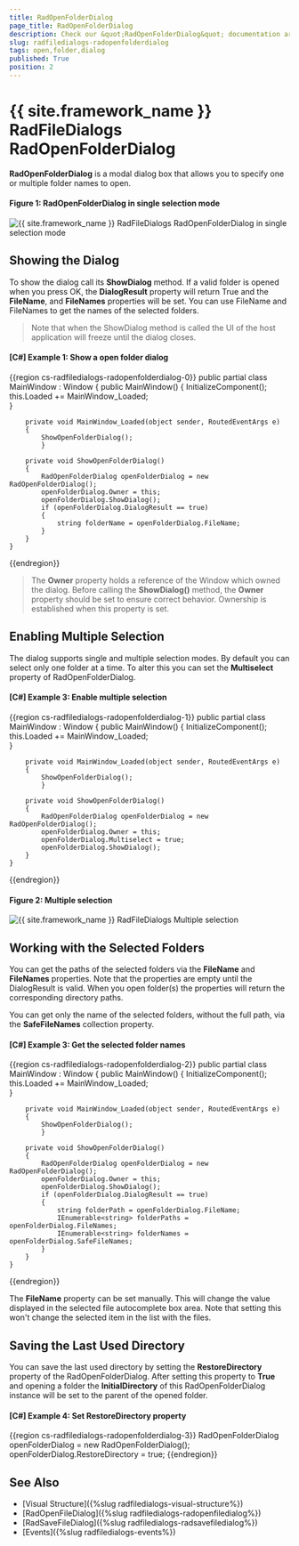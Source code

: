 ```yaml
---
title: RadOpenFolderDialog
page_title: RadOpenFolderDialog
description: Check our &quot;RadOpenFolderDialog&quot; documentation article for the RadFileDialogs {{ site.framework_name }} control.
slug: radfiledialogs-radopenfolderdialog
tags: open,folder,dialog
published: True
position: 2
---
```


# {{ site.framework_name }} RadFileDialogs RadOpenFolderDialog

__RadOpenFolderDialog__ is a modal dialog box that allows you to specify one or multiple folder names to open.

#### __Figure 1: RadOpenFolderDialog in single selection mode__ 
![{{ site.framework_name }} RadFileDialogs RadOpenFolderDialog in single selection mode](images/radopenfolderdialog-01.png)

## Showing the Dialog

To show the dialog call its __ShowDialog__ method. If a valid folder is opened when you press OK, the __DialogResult__ property will return True and the __FileName__, and __FileNames__ properties will be set. You can use FileName and FileNames to get the names of the selected folders.

> Note that when the ShowDialog method is called the UI of the host application will freeze until the dialog closes.

#### __[C#] Example 1: Show a open folder dialog__
{{region cs-radfiledialogs-radopenfolderdialog-0}}
	public partial class MainWindow : Window
	{
		public MainWindow()
		{
			InitializeComponent();
			this.Loaded += MainWindow_Loaded;			
		}
		
		private void MainWindow_Loaded(object sender, RoutedEventArgs e)
		{
 			ShowOpenFolderDialog();
        	}

		private void ShowOpenFolderDialog()
		{
			RadOpenFolderDialog openFolderDialog = new RadOpenFolderDialog();
			openFolderDialog.Owner = this;
			openFolderDialog.ShowDialog();
			if (openFolderDialog.DialogResult == true)
			{
				string folderName = openFolderDialog.FileName;
			}
		}
	}
{{endregion}}

> The __Owner__ property holds a reference of the Window which owned the dialog. Before calling the __ShowDialog()__ method, the __Owner__ property should be set to ensure correct behavior. Ownership is established when this property is set. 

## Enabling Multiple Selection

The dialog supports single and multiple selection modes. By default you can select only one folder at a time. To alter this you can set the __Multiselect__ property of RadOpenFolderDialog.

#### __[C#] Example 3: Enable multiple selection__
{{region cs-radfiledialogs-radopenfolderdialog-1}}
	public partial class MainWindow : Window
	{
		public MainWindow()
		{
			InitializeComponent();
			this.Loaded += MainWindow_Loaded;			
		}
		
		private void MainWindow_Loaded(object sender, RoutedEventArgs e)
		{
 			ShowOpenFolderDialog();
        	}

		private void ShowOpenFolderDialog()
		{
			RadOpenFolderDialog openFolderDialog = new RadOpenFolderDialog();
			openFolderDialog.Owner = this;
			openFolderDialog.Multiselect = true;
			openFolderDialog.ShowDialog();        
		}
	}
{{endregion}}

#### __Figure 2: Multiple selection__ 
![{{ site.framework_name }} RadFileDialogs Multiple selection](images/radopenfolderdialog-02.png)

## Working with the Selected Folders

You can get the paths of the selected folders via the __FileName__ and __FileNames__ properties. Note that the properties are empty until the DialogResult is valid. When you open folder(s) the properties will return the corresponding directory paths.

You can get only the name of the selected folders, without the full path, via the __SafeFileNames__ collection property.

#### __[C#] Example 3: Get the selected folder names__
{{region cs-radfiledialogs-radopenfolderdialog-2}}
	public partial class MainWindow : Window
	{
		public MainWindow()
		{
			InitializeComponent();
			this.Loaded += MainWindow_Loaded;			
		}
		
		private void MainWindow_Loaded(object sender, RoutedEventArgs e)
		{
 			ShowOpenFolderDialog();
        	}

		private void ShowOpenFolderDialog()
		{
			RadOpenFolderDialog openFolderDialog = new RadOpenFolderDialog();
			openFolderDialog.Owner = this;
			openFolderDialog.ShowDialog();
			if (openFolderDialog.DialogResult == true)
			{
				string folderPath = openFolderDialog.FileName;
				IEnumerable<string> folderPaths = openFolderDialog.FileNames;
				IEnumerable<string> folderNames = openFolderDialog.SafeFileNames;
			}
		}
	}
{{endregion}}

The __FileName__ property can be set manually. This will change the value displayed in the selected file autocomplete box area. Note that setting this won't change the selected item in the list with the files.

## Saving the Last Used Directory

You can save the last used directory by setting the __RestoreDirectory__ property of the RadOpenFolderDialog. After setting this property to __True__ and opening a folder the __InitialDirectory__ of this RadOpenFolderDialog instance will be set to the parent of the opened folder.

#### __[C#] Example 4: Set RestoreDirectory property__
{{region cs-radfiledialogs-radopenfolderdialog-3}}
	RadOpenFolderDialog openFolderDialog = new RadOpenFolderDialog();
	openFolderDialog.RestoreDirectory = true;
{{endregion}}

## See Also
* [Visual Structure]({%slug radfiledialogs-visual-structure%})
* [RadOpenFileDialog]({%slug radfiledialogs-radopenfiledialog%})
* [RadSaveFileDialog]({%slug radfiledialogs-radsavefiledialog%})
* [Events]({%slug radfiledialogs-events%})
